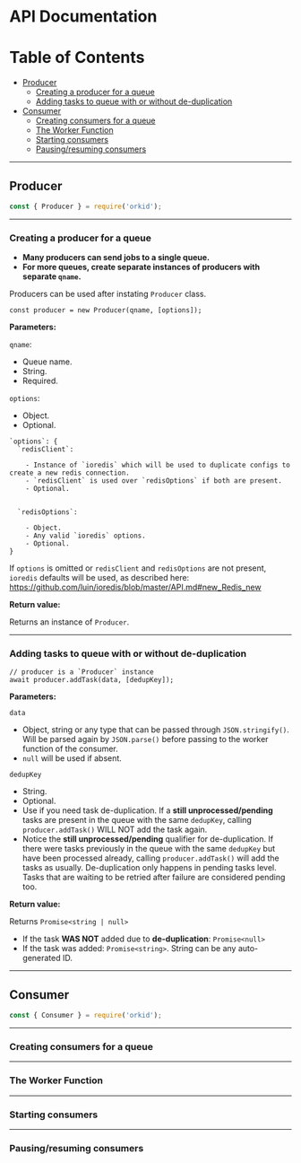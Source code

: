# API Documentation

# Table of Contents

- [Producer](#producer)
  - [Creating a producer for a queue](#)
  - [Adding tasks to queue with or without de-duplication](#)
- [Consumer](#consumer)
  - [Creating consumers for a queue](#)
  - [The Worker Function](#)
  - [Starting consumers](#)
  - [Pausing/resuming consumers](#)

---

## Producer

```js
const { Producer } = require('orkid');
```

---

### Creating a producer for a queue

- **Many producers can send jobs to a single queue.**
- **For more queues, create separate instances of producers with separate `qname`.**

Producers can be used after instating `Producer` class.

```
const producer = new Producer(qname, [options]);
```

**Parameters:**

`qname`:

- Queue name.
- String.
- Required.

`options`:

- Object.
- Optional.

```
`options`: {
  `redisClient`:

    - Instance of `ioredis` which will be used to duplicate configs to create a new redis connection.
    - `redisClient` is used over `redisOptions` if both are present.
    - Optional.


  `redisOptions`:

    - Object.
    - Any valid `ioredis` options.
    - Optional.
}
```

If `options` is omitted or `redisClient` and `redisOptions` are not present, `ioredis` defaults will be used, as described here: https://github.com/luin/ioredis/blob/master/API.md#new_Redis_new

**Return value:**

Returns an instance of `Producer`.

---

### Adding tasks to queue with or without de-duplication

```
// producer is a `Producer` instance
await producer.addTask(data, [dedupKey]);
```

**Parameters:**

`data`

- Object, string or any type that can be passed through `JSON.stringify()`. Will be parsed again by `JSON.parse()` before passing to the worker function of the consumer.
- `null` will be used if absent.

`dedupKey`

- String.
- Optional.
- Use if you need task de-duplication. If a **still unprocessed/pending** tasks are present in the queue with the same `dedupKey`, calling `producer.addTask()` WILL NOT add the task again.
- Notice the **still unprocessed/pending** qualifier for de-duplication. If there were tasks previously in the queue with the same `dedupKey` but have been processed already, calling `producer.addTask()` will add the tasks as usually. De-duplication only happens in pending tasks level. Tasks that are waiting to be retried after failure are considered pending too.

**Return value:**

Returns `Promise<string | null>`

- If the task **WAS NOT** added due to **de-duplication**: `Promise<null>`
- If the task was added: `Promise<string>`. String can be any auto-generated ID.

---

## Consumer

```js
const { Consumer } = require('orkid');
```

---

### Creating consumers for a queue

---

### The Worker Function

---

### Starting consumers

---

### Pausing/resuming consumers
